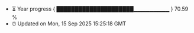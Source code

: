 - ⏳ Year progress { █████████████████████▁▁▁▁▁▁▁▁▁ } 70.59 %
- ⏰ Updated on Mon, 15 Sep 2025 15:25:18 GMT

